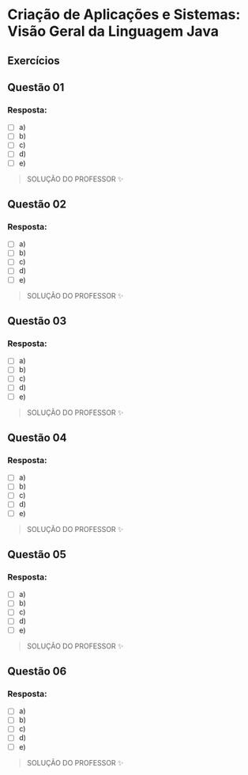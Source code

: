 # Criação de Aplicações e Sistemas: Visão Geral da Linguagem Java

## Exercícios


## Questão 01 

### Resposta:
- [ ] a) 
- [ ] b) 
- [ ] c) 
- [ ] d) 
- [ ] e) 

> SOLUÇÃO DO PROFESSOR ✨
>
> 

## Questão 02 

### Resposta:
- [ ] a) 
- [ ] b) 
- [ ] c) 
- [ ] d) 
- [ ] e) 

> SOLUÇÃO DO PROFESSOR ✨
>
> 


## Questão 03 

### Resposta:
- [ ] a) 
- [ ] b) 
- [ ] c) 
- [ ] d) 
- [ ] e) 

> SOLUÇÃO DO PROFESSOR ✨
>
> 


## Questão 04 

### Resposta:
- [ ] a) 
- [ ] b) 
- [ ] c) 
- [ ] d) 
- [ ] e) 

> SOLUÇÃO DO PROFESSOR ✨
>
> 


## Questão 05 

### Resposta:
- [ ] a) 
- [ ] b) 
- [ ] c) 
- [ ] d) 
- [ ] e) 

> SOLUÇÃO DO PROFESSOR ✨
>
> 


## Questão 06 

### Resposta:
- [ ] a) 
- [ ] b) 
- [ ] c) 
- [ ] d) 
- [ ] e) 

> SOLUÇÃO DO PROFESSOR ✨
>
> 